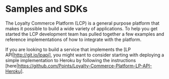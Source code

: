 Samples and SDKs
=======

The Loyalty Commerce Platform (LCP) is a general purpose platform that makes it possible
to build a wide variety of applications. To help you get started
the LCP development team has pulled together a few examples and reference implementations
of how to integrate with the platform.

If you are looking to build a service that implements the [LP API|http://git.io/lpapi], you might want to consider starting with deploying a simple implementation to Heroku by following the instructions [here|https://github.com/Points/Loyalty-Commerce-Platform-LP-API-Heroku].




